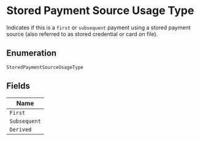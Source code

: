 
# Stored Payment Source Usage Type

Indicates if this is a `first` or `subsequent` payment using a stored payment source (also referred to as stored credential or card on file).

## Enumeration

`StoredPaymentSourceUsageType`

## Fields

| Name |
|  --- |
| `First` |
| `Subsequent` |
| `Derived` |

